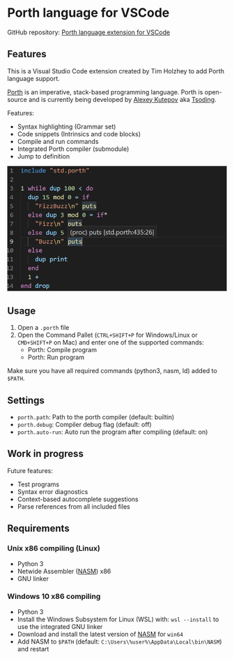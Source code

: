 # Porth language for VSCode

GitHub repository: [Porth language extension for VSCode](https://github.com/timholzhey/porth-language)

## Features

This is a Visual Studio Code extension created by Tim Holzhey to add Porth language support.

[Porth](https://gitlab.com/tsoding/porth) is an imperative, stack-based programming language.
Porth is open-source and is currently being developed by [Alexey Kutepov](https://github.com/rexim) aka [Tsoding](https://www.youtube.com/c/Tsoding).

Features:
- Syntax highlighting (Grammar set)
- Code snippets (Intrinsics and code blocks)
- Compile and run commands
- Integrated Porth compiler (submodule)
- Jump to definition

![Example](example_code.png)

## Usage

1. Open a `.porth` file
2. Open the Command Pallet (`CTRL+SHIFT+P` for Windows/Linux or `CMD+SHIFT+P` on Mac) and enter one of the supported commands:
    - Porth: Compile program
    - Porth: Run program

Make sure you have all required commands (python3, nasm, ld) added to `$PATH`.

## Settings

- `porth.path`: Path to the porth compiler (default: builtin)
- `porth.debug`: Compiler debug flag (default: off)
- `porth.auto-run`: Auto run the program after compiling (default: on)

## Work in progress

Future features:

- Test programs
- Syntax error diagnostics
- Context-based autocomplete suggestions
- Parse references from all included files

## Requirements

### Unix x86 compiling (Linux)

- Python 3
- Netwide Assembler ([NASM](https://www.nasm.us)) x86
- GNU linker

### Windows 10 x86 compiling

- Python 3
- Install the Windows Subsystem for Linux (WSL) with: `wsl --install` to use the integrated GNU linker
- Download and install the latest version of [NASM](https://www.nasm.us) for `win64`
- Add NASM to `$PATH` (default: `C:\Users\%user%\AppData\Local\bin\NASM`) and restart
